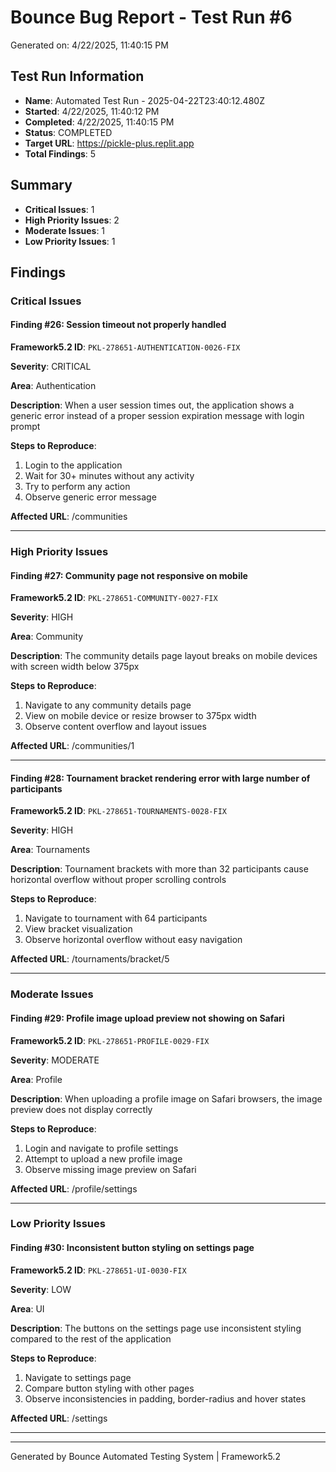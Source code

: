 # Bounce Bug Report - Test Run #6

Generated on: 4/22/2025, 11:40:15 PM

## Test Run Information

- **Name**: Automated Test Run - 2025-04-22T23:40:12.480Z
- **Started**: 4/22/2025, 11:40:12 PM
- **Completed**: 4/22/2025, 11:40:15 PM
- **Status**: COMPLETED
- **Target URL**: https://pickle-plus.replit.app
- **Total Findings**: 5

## Summary

- **Critical Issues**: 1
- **High Priority Issues**: 2
- **Moderate Issues**: 1
- **Low Priority Issues**: 1

## Findings

### Critical Issues

#### Finding #26: Session timeout not properly handled

**Framework5.2 ID**: `PKL-278651-AUTHENTICATION-0026-FIX`

**Severity**: CRITICAL

**Area**: Authentication

**Description**:
When a user session times out, the application shows a generic error instead of a proper session expiration message with login prompt

**Steps to Reproduce**:
1. Login to the application
2. Wait for 30+ minutes without any activity
3. Try to perform any action
4. Observe generic error message

**Affected URL**: /communities

---

### High Priority Issues

#### Finding #27: Community page not responsive on mobile

**Framework5.2 ID**: `PKL-278651-COMMUNITY-0027-FIX`

**Severity**: HIGH

**Area**: Community

**Description**:
The community details page layout breaks on mobile devices with screen width below 375px

**Steps to Reproduce**:
1. Navigate to any community details page
2. View on mobile device or resize browser to 375px width
3. Observe content overflow and layout issues

**Affected URL**: /communities/1

---

#### Finding #28: Tournament bracket rendering error with large number of participants

**Framework5.2 ID**: `PKL-278651-TOURNAMENTS-0028-FIX`

**Severity**: HIGH

**Area**: Tournaments

**Description**:
Tournament brackets with more than 32 participants cause horizontal overflow without proper scrolling controls

**Steps to Reproduce**:
1. Navigate to tournament with 64 participants
2. View bracket visualization
3. Observe horizontal overflow without easy navigation

**Affected URL**: /tournaments/bracket/5

---

### Moderate Issues

#### Finding #29: Profile image upload preview not showing on Safari

**Framework5.2 ID**: `PKL-278651-PROFILE-0029-FIX`

**Severity**: MODERATE

**Area**: Profile

**Description**:
When uploading a profile image on Safari browsers, the image preview does not display correctly

**Steps to Reproduce**:
1. Login and navigate to profile settings
2. Attempt to upload a new profile image
3. Observe missing image preview on Safari

**Affected URL**: /profile/settings

---

### Low Priority Issues

#### Finding #30: Inconsistent button styling on settings page

**Framework5.2 ID**: `PKL-278651-UI-0030-FIX`

**Severity**: LOW

**Area**: UI

**Description**:
The buttons on the settings page use inconsistent styling compared to the rest of the application

**Steps to Reproduce**:
1. Navigate to settings page
2. Compare button styling with other pages
3. Observe inconsistencies in padding, border-radius and hover states

**Affected URL**: /settings

---


---

Generated by Bounce Automated Testing System | Framework5.2
